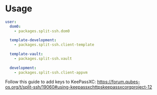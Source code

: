 # Usage
```yaml
user:
  dom0:
    - packages.split-ssh.dom0
  
  template-development:
    - packages.split-ssh.client-template
  
  template-vault:
    - packages.split-ssh.vault
  
  development:
    - packages.split-ssh.client-appvm
```

Follow this guide to add keys to KeePassXC:
https://forum.qubes-os.org/t/split-ssh/19060#using-keepassxchttpskeepassxcorgproject-12
